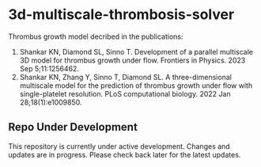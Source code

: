 # 3d-multiscale-thrombosis-solver
Thrombus growth model decribed in the publications:

1. Shankar KN, Diamond SL, Sinno T. Development of a parallel multiscale 3D model for thrombus growth under flow. Frontiers in Physics. 2023 Sep 5;11:1256462.
2. Shankar KN, Zhang Y, Sinno T, Diamond SL. A three-dimensional multiscale model for the prediction of thrombus growth under flow with single-platelet resolution. PLoS computational biology. 2022 Jan 28;18(1):e1009850.

## Repo Under Development

This repository is currently under active development. Changes and updates are in progress. Please check back later for the latest updates.
